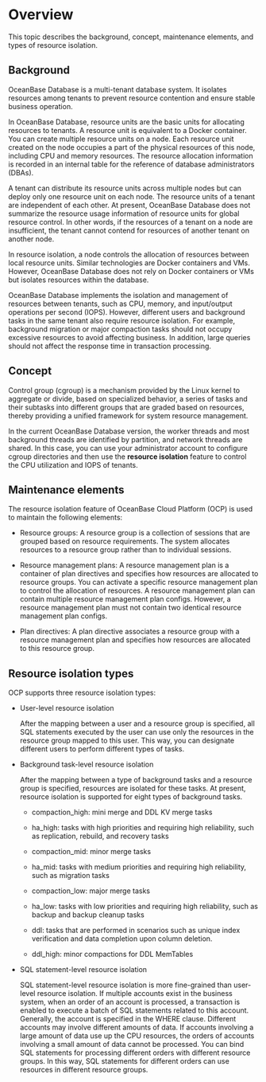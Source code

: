 # Overview

This topic describes the background, concept, maintenance elements, and types of resource isolation.

## Background

OceanBase Database is a multi-tenant database system. It isolates resources among tenants to prevent resource contention and ensure stable business operation.

In OceanBase Database, resource units are the basic units for allocating resources to tenants. A resource unit is equivalent to a Docker container. You can create multiple resource units on a node. Each resource unit created on the node occupies a part of the physical resources of this node, including CPU and memory resources. The resource allocation information is recorded in an internal table for the reference of database administrators (DBAs).

A tenant can distribute its resource units across multiple nodes but can deploy only one resource unit on each node. The resource units of a tenant are independent of each other. At present, OceanBase Database does not summarize the resource usage information of resource units for global resource control. In other words, if the resources of a tenant on a node are insufficient, the tenant cannot contend for resources of another tenant on another node.

In resource isolation, a node controls the allocation of resources between local resource units. Similar technologies are Docker containers and VMs. However, OceanBase Database does not rely on Docker containers or VMs but isolates resources within the database.

OceanBase Database implements the isolation and management of resources between tenants, such as CPU, memory, and input/output operations per second (IOPS). However, different users and background tasks in the same tenant also require resource isolation. For example, background migration or major compaction tasks should not occupy excessive resources to avoid affecting business. In addition, large queries should not affect the response time in transaction processing.

## Concept

Control group (cgroup) is a mechanism provided by the Linux kernel to aggregate or divide, based on specialized behavior, a series of tasks and their subtasks into different groups that are graded based on resources, thereby providing a unified framework for system resource management.

In the current OceanBase Database version, the worker threads and most background threads are identified by partition, and network threads are shared. In this case, you can use your administrator account to configure cgroup directories and then use the **resource isolation** feature to control the CPU utilization and IOPS of tenants.

## Maintenance elements

The resource isolation feature of OceanBase Cloud Platform (OCP) is used to maintain the following elements:

* Resource groups: A resource group is a collection of sessions that are grouped based on resource requirements. The system allocates resources to a resource group rather than to individual sessions.

* Resource management plans: A resource management plan is a container of plan directives and specifies how resources are allocated to resource groups. You can activate a specific resource management plan to control the allocation of resources. A resource management plan can contain multiple resource management plan configs. However, a resource management plan must not contain two identical resource management plan configs.

* Plan directives: A plan directive associates a resource group with a resource management plan and specifies how resources are allocated to this resource group.

## Resource isolation types

OCP supports three resource isolation types:

* User-level resource isolation

   After the mapping between a user and a resource group is specified, all SQL statements executed by the user can use only the resources in the resource group mapped to this user. This way, you can designate different users to perform different types of tasks.

* Background task-level resource isolation

   After the mapping between a type of background tasks and a resource group is specified, resources are isolated for these tasks. At present, resource isolation is supported for eight types of background tasks.

  * compaction_high: mini merge and DDL KV merge tasks

  * ha_high: tasks with high priorities and requiring high reliability, such as replication, rebuild, and recovery tasks

  * compaction_mid: minor merge tasks

  * ha_mid: tasks with medium priorities and requiring high reliability, such as migration tasks

  * compaction_low: major merge tasks

  * ha_low: tasks with low priorities and requiring high reliability, such as backup and backup cleanup tasks

  * ddl: tasks that are performed in scenarios such as unique index verification and data completion upon column deletion.

  * ddl_high: minor compactions for DDL MemTables

* SQL statement-level resource isolation

   SQL statement-level resource isolation is more fine-grained than user-level resource isolation. If multiple accounts exist in the business system, when an order of an account is processed, a transaction is enabled to execute a batch of SQL statements related to this account. Generally, the account is specified in the WHERE clause. Different accounts may involve different amounts of data. If accounts involving a large amount of data use up the CPU resources, the orders of accounts involving a small amount of data cannot be processed. You can bind SQL statements for processing different orders with different resource groups. In this way, SQL statements for different orders can use resources in different resource groups.
